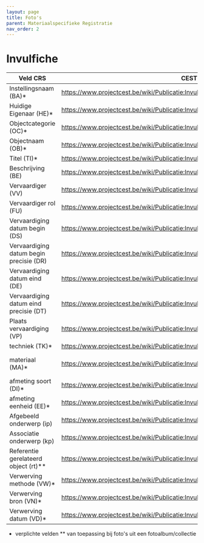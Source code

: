 ```yaml
---
layout: page
title: Foto's
parent: Materiaalspecifieke Registratie
nav_order: 2
---
```


# Invulfiche

| Veld CRS                                | CEST instructie                                                                                     | Invulinstructie                                    |
|-----------------------------------------|-----------------------------------------------------------------------------------------------------|----------------------------------------------------|
| Instellingsnaam (BA)*                   | https://www.projectcest.be/wiki/Publicatie:Invulboek_objecten/Veld/Naam_bewaarinstelling            | In Flanders Fields Museum                          |
| Huidige Eigenaar (HE)*                  | https://www.projectcest.be/wiki/Publicatie:Invulboek_objecten/Veld/Naam_bewaarinstelling            | In Flanders Fields Museum                          |
| Objectcategorie (OC)*                   | https://www.projectcest.be/wiki/Publicatie:Invulboek_objecten/Veld/Term_objectcategorie             | foto's                                             |
| Objectnaam (OB)*                        | https://www.projectcest.be/wiki/Publicatie:Invulboek_objecten/Veld/Term_objectnaam                  | foto glasnegatief stereofoto                       |
| Titel (TI)*                             | https://www.projectcest.be/wiki/Publicatie:Invulboek_objecten/Veld/Titel                            |                                                    |
| Beschrijving (BE)                       | https://www.projectcest.be/wiki/Publicatie:Invulboek_objecten/Veld/Korte_beschrijving               |                                                    |
| Vervaardiger (VV)                       | https://www.projectcest.be/wiki/Publicatie:Invulboek_objecten/Veld/Naam_vervaardiger                |                                                    |
| Vervaardiger rol (FU)                   | https://www.projectcest.be/wiki/Publicatie:Invulboek_objecten/Veld/Rol_vervaardiger                 | fotograaf                                          |
| Vervaardiging datum begin (DS)          | https://www.projectcest.be/wiki/Publicatie:Invulboek_objecten/Veld/Begindatum                       |                                                    |
| Vervaardiging datum begin precisie (DR) | https://www.projectcest.be/wiki/Publicatie:Invulboek_objecten/Veld/Precisie_begindatum              |                                                    |
| Vervaardiging datum eind (DE)           | https://www.projectcest.be/wiki/Publicatie:Invulboek_objecten/Veld/Einddatum                        |                                                    |
| Vervaardiging datum eind precisie (DT)  | https://www.projectcest.be/wiki/Publicatie:Invulboek_objecten/Veld/Precisie_einddatum               |                                                    |
| Plaats vervaardiging (VP)               | https://www.projectcest.be/wiki/Publicatie:Invulboek_objecten/Veld/Naam_plaats_vervaardiging        |                                                    |
| techniek (TK)*                          | https://www.projectcest.be/wiki/Publicatie:Invulboek_objecten/Veld/Term_techniek                    | gefotografeerd                                     |
| materiaal (MA)*                         | https://www.projectcest.be/wiki/Publicatie:Invulboek_objecten/Veld/Term_materiaal                   | Afdruk:  - inkt - papier Glasplaat: Stereonegatief |
| afmeting soort (DI)*                    | https://www.projectcest.be/wiki/Publicatie:Invulboek_objecten/Veld/Beschrijving_afmeting            | hoogte breedte                                     |
| afmeting eenheid (EE)*                  | https://www.projectcest.be/wiki/Publicatie:Invulboek_objecten/Veld/Eenheid_afmeting                 | cm                                                 |
| Afgebeeld onderwerp (ip)                | https://www.projectcest.be/wiki/Publicatie:Invulboek_objecten/Veld/Term_afgebeeld_concept           |                                                    |
| Associatie onderwerp (kp)               | https://www.projectcest.be/wiki/Publicatie:Invulboek_objecten/Veld/Naam_geassocieerd_concept        |                                                    |
| Referentie gerelateerd object (rt)**    | https://www.projectcest.be/wiki/Publicatie:Invulboek_objecten/Veld/Identificatie_gerelateerd_object | Nummer van fotocollectie/album                     |
| Verwerving methode (VW)*                | https://www.projectcest.be/wiki/Publicatie:Invulboek_objecten/Veld/Term_verwervingsmethode          |                                                    |
| Verwerving bron (VN)*                   | https://www.projectcest.be/wiki/Publicatie:Invulboek_objecten/Veld/Naam_verwervingsbron             |                                                    |
| Verwerving datum (VD)*                  | https://www.projectcest.be/wiki/Publicatie:Invulboek_objecten/Veld/Waarde_verwervingsdatum          |                                                    |

* verplichte velden
** van toepassing bij foto's uit een fotoalbum/collectie


